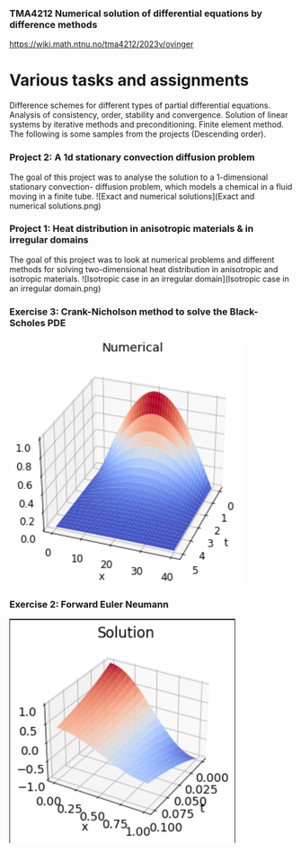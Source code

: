 ### TMA4212 Numerical solution of differential equations by difference methods
https://wiki.math.ntnu.no/tma4212/2023v/ovinger
# Various tasks and assignments
Difference schemes for different types of partial differential equations. Analysis of consistency, order, stability and convergence.
Solution of linear systems by iterative methods and preconditioning. Finite element method.    
The following is some samples from the projects (Descending order).  

###  Project 2: A 1d stationary convection diffusion problem
The goal of this project was to analyse the solution to a 1-dimensional stationary convection-
diffusion problem, which models a chemical in a fluid moving in a finite tube.
![Exact and numerical solutions](Exact and numerical solutions.png)

###  Project 1: Heat distribution in anisotropic materials & in irregular domains
The goal of this project was to look at numerical problems and different methods for solving
two-dimensional heat distribution in anisotropic and isotropic materials.
![Isotropic case in an irregular domain](Isotropic case in an irregular domain.png)

### Exercise 3: Crank-Nicholson method to solve the Black-Scholes PDE

![Non-quadratic problem](Non-quadratic_problem.png)

### Exercise 2: Forward Euler Neumann
![forward_euler_neumann](forward_euler_neumann.png)
